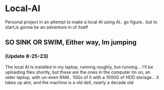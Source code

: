 # Local-AI
Personal project in an attempt to make a local AI using AI.. go figure.. but to start,is gonna be an adventure in of itself


## SO SINK OR SWIM, Either way, Im jumping


### (Update 8-25-23)
The local AI Is installed in my laptop, running roughly, but running...
I'll be uploading files shortly, but these are the ones in the computer Im on, an older laptop, with un-even RAM.. 10Gs of it with a 1000G of HDD storage... it takes up alot, and the machine is a old dell, nearly a decade old

